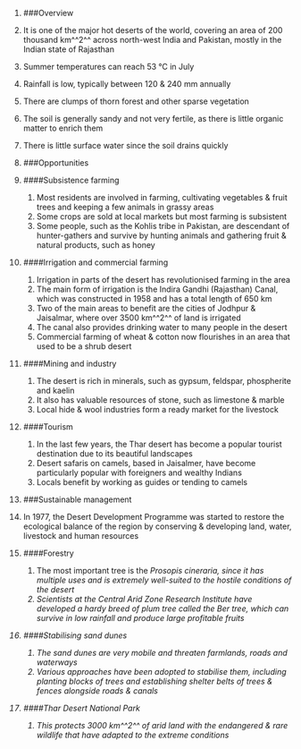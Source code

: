 1. ###Overview
 1. It is one of the major hot deserts of the world, covering an area of 200 thousand km^^2^^ across north-west India and Pakistan, mostly in the Indian state of Rajasthan
 2. Summer temperatures can reach 53 °C in July
 3. Rainfall is low, typically between 120 & 240 mm annually
 4. There are clumps of thorn forest and other sparse vegetation
 5. The soil is generally sandy and not very fertile, as there is little organic matter to enrich them
 6. There is little surface water since the soil drains quickly

2. ###Opportunities
 1. ####Subsistence farming
     1. Most residents are involved in farming, cultivating vegetables & fruit trees and keeping a few animals in grassy areas
     2. Some crops are sold at local markets but most farming is subsistent
     3. Some people, such as the Kohlis tribe in Pakistan, are descendant of hunter-gathers and survive by hunting animals and gathering fruit & natural products, such as honey

 2. ####Irrigation and commercial farming
     1. Irrigation in parts of the desert has revolutionised farming in the area
     2. The main form of irrigation is the Indira Gandhi (Rajasthan) Canal, which was constructed in 1958 and has a total length of 650 km
     3. Two of the main areas to benefit are the cities of Jodhpur & Jaisalmar, where over 3500 km^^2^^ of land is irrigated
     4. The canal also provides drinking water to many people in the desert
     5. Commercial farming of wheat & cotton now flourishes in an area that used to be a shrub desert

 3. ####Mining and industry
     1. The desert is rich in minerals, such as gypsum, feldspar, phospherite and kaelin
     2. It also has valuable resources of stone, such as limestone & marble
     3. Local hide & wool industries form a ready market for the livestock

 4. ####Tourism
     1. In the last few years, the Thar desert has become a popular tourist destination due to its beautiful landscapes
     2. Desert safaris on camels, based in Jaisalmer, have become particularly popular with foreigners and wealthy Indians
     3. Locals benefit by working as guides or tending to camels

3. ###Sustainable management
 1. In 1977, the Desert Development Programme was started to restore the ecological balance of the region by conserving & developing land, water, livestock and human resources
 2. ####Forestry
     1. The most important tree is the <i>Prosopis cineraria<i>, since it has multiple uses and is extremely well-suited to the hostile conditions of the desert
     2. Scientists at the Central Arid Zone Research Institute have developed a hardy breed of plum tree called the Ber tree, which can survive in low rainfall and produce large profitable fruits

 3. ####Stabilising sand dunes
     1. The sand dunes are very mobile and threaten farmlands, roads and waterways
     2. Various approaches have been adopted to stabilise them, including planting blocks of trees and establishing shelter belts of trees & fences alongside roads & canals

 4. ####Thar Desert National Park
     1. This protects 3000 km^^2^^ of arid land with the endangered & rare wildlife that have adapted to the extreme conditions
